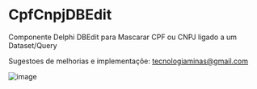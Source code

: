 # CpfCnpjDBEdit
 Componente Delphi DBEdit para Mascarar CPF ou CNPJ ligado a um Dataset/Query
 
 Sugestoes de melhorias e implementaçõe: tecnologiaminas@gmail.com
 


![image](https://user-images.githubusercontent.com/73231007/224415706-1ef609ef-d464-4605-8db9-468c6d157afd.png)


